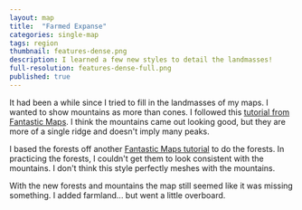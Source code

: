 ```yaml
---
layout: map
title:  "Farmed Expanse"
categories: single-map
tags: region
thumbnail: features-dense.png
description: I learned a few new styles to detail the landmasses!
full-resolution: features-dense-full.png
published: true
---
```


It had been a while since I tried to fill in the landmasses of my maps.
I wanted to show mountains as more than cones.
I followed this [tutorial from Fantastic Maps](http://www.fantasticmaps.com/2013/05/quick-mountain-tutorial/).
I think the mountains came out looking good, but they are more of a single ridge and doesn't imply many peaks.

I based the forests off another [Fantastic Maps tutorial](http://www.fantasticmaps.com/2015/01/how-to-draw-forested-hills-on-a-top-down-map) to do the forests.
In practicing the forests, I couldn't get them to look consistent with the mountains.
I don't think this style perfectly meshes with the mountains.

With the new forests and mountains the map still seemed like it was missing something.
I added farmland... but went a little overboard.

